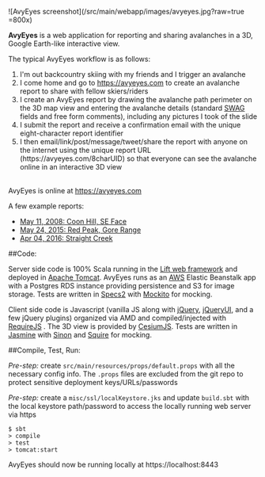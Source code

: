 ![AvyEyes screenshot](/src/main/webapp/images/avyeyes.jpg?raw=true =800x)

**AvyEyes** is a web application for reporting and sharing avalanches in a 3D, Google Earth-like interactive view. 

The typical AvyEyes workflow is as follows:

1. I'm out backcountry skiing with my friends and I trigger an avalanche
2. I come home and go to https://avyeyes.com to create an avalanche report to share with fellow skiers/riders
3. I create an AvyEyes report by drawing the avalanche path perimeter on the 3D map view and entering the avalanche details (standard [SWAG](http://www.americanavalancheassociation.org/swag/) fields and free form comments), including any pictures I took of the slide
4. I submit the report and receive a confirmation email with the unique eight-character report identifier
5. I then email/link/post/message/tweet/share the report with anyone on the internet using the unique report URL (ht<span>tps://</span>avyeyes.com/8charUID) so that everyone can see the avalanche online in an interactive 3D view

<br/>AvyEyes is online at https://avyeyes.com

A few example reports:

- [May 11, 2008: Coon Hill, SE Face](https://avyeyes.com/vsik4e4n)
- [May 24, 2015: Red Peak, Gore Range](https://avyeyes.com/ktqfgc3h)
- [Apr 04, 2016: Straight Creek](https://avyeyes.com/u60ektle)

##Code:

Server side code is 100% Scala running in the [Lift web framework](https://liftweb.net/) and deployed in [Apache Tomcat](http://tomcat.apache.org/). AvyEyes runs as an [AWS](https://aws.amazon.com/) Elastic Beanstalk app with a Postgres RDS instance providing persistence and S3 for image storage. Tests are written in [Specs2](http://etorreborre.github.io/specs2/) with [Mockito](http://site.mockito.org/) for mocking.

Client side code is Javascript (vanilla JS along with [jQuery](https://jquery.com/), [jQueryUI](https://jqueryui.com/), and a few jQuery plugins) organized via AMD and compiled/injected with [RequireJS](http://requirejs.org/) . The 3D view is provided by [CesiumJS](http://cesiumjs.org/). Tests are written in [Jasmine](https://jasmine.github.io/) with [Sinon](http://sinonjs.org/) and [Squire](https://github.com/iammerrick/Squire.js/) for mocking.

##Compile, Test, Run:

*Pre-step:* create `src/main/resources/props/default.props` with all the necessary config info. The `.props` files are excluded from the git repo to protect sensitive deployment keys/URLs/passwords

*Pre-step:* create a `misc/ssl/localKeystore.jks` and update `build.sbt` with the local keystore path/password to access the locally running web server via https

```
$ sbt
> compile
> test
> tomcat:start
```

AvyEyes should now be running locally at https<nolink>://localhost:8443
